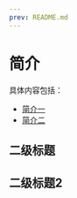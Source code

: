 ```yaml
---
prev: README.md
---
```


# 简介

具体内容包括：

- [简介一](introduction1.md)
- [简介二](introduction2.md)

## 二级标题

## 二级标题2

